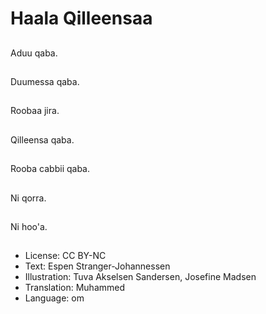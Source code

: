 # Haala Qilleensaa

##
Aduu qaba.

##
Duumessa qaba.

##
Roobaa jira.

##
Qilleensa qaba.

##
Rooba cabbii qaba.

##
Ni qorra.

##
Ni hoo'a.

##
* License: CC BY-NC
* Text: Espen Stranger-Johannessen
* Illustration: Tuva Akselsen Sandersen, Josefine Madsen
* Translation: Muhammed
* Language: om
